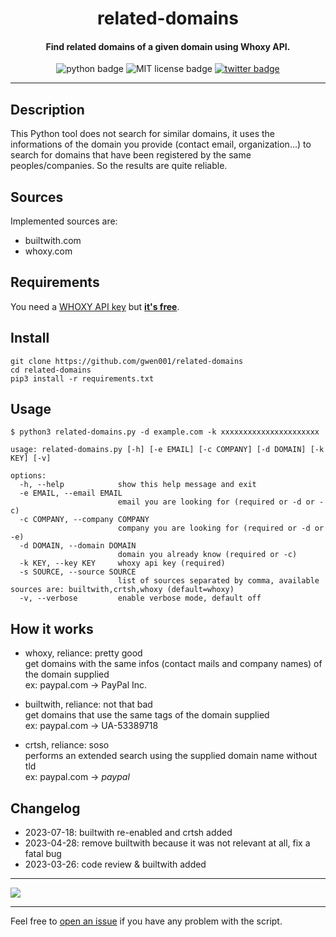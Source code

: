 <h1 align="center">related-domains</h1>

<h4 align="center">Find related domains of a given domain using Whoxy API.</h4>

<p align="center">
    <img src="https://img.shields.io/badge/python-v3-blue" alt="python badge">
    <img src="https://img.shields.io/badge/license-MIT-green" alt="MIT license badge">
    <a href="https://twitter.com/intent/tweet?text=https%3a%2f%2fgithub.com%2fgwen001%2frelated-domains%2f" target="_blank"><img src="https://img.shields.io/twitter/url?style=social&url=https%3A%2F%2Fgithub.com%2Fgwen001%2Frelated-domains" alt="twitter badge"></a>
</p>

<!-- <p align="center">
    <img src="https://img.shields.io/github/stars/gwen001/related-domains?style=social" alt="github stars badge">
    <img src="https://img.shields.io/github/watchers/gwen001/related-domains?style=social" alt="github watchers badge">
    <img src="https://img.shields.io/github/forks/gwen001/related-domains?style=social" alt="github forks badge">
</p> -->

---

## Description

This Python tool does not search for similar domains, it uses the informations of the domain you provide (contact email, organization...) to search for domains that have been registered by the same peoples/companies. So the results are quite reliable.

## Sources

Implemented sources are:

- builtwith.com
- whoxy.com

## Requirements

You need a [WHOXY API key](https://www.whoxy.com/) but <b><ins>it's free</ins></b>.

## Install

```
git clone https://github.com/gwen001/related-domains
cd related-domains
pip3 install -r requirements.txt
```

## Usage

```
$ python3 related-domains.py -d example.com -k xxxxxxxxxxxxxxxxxxxxxx
```

```
usage: related-domains.py [-h] [-e EMAIL] [-c COMPANY] [-d DOMAIN] [-k KEY] [-v]

options:
  -h, --help            show this help message and exit
  -e EMAIL, --email EMAIL
                        email you are looking for (required or -d or -c)
  -c COMPANY, --company COMPANY
                        company you are looking for (required or -d or -e)
  -d DOMAIN, --domain DOMAIN
                        domain you already know (required or -c)
  -k KEY, --key KEY     whoxy api key (required)
  -s SOURCE, --source SOURCE
                        list of sources separated by comma, available sources are: builtwith,crtsh,whoxy (default=whoxy)
  -v, --verbose         enable verbose mode, default off
```

## How it works

- whoxy, reliance: pretty good  
  get domains with the same infos (contact mails and company names) of the domain supplied  
  ex: paypal.com -> PayPal Inc.

- builtwith, reliance: not that bad  
  get domains that use the same tags of the domain supplied  
  ex: paypal.com -> UA-53389718

- crtsh, reliance: soso  
  performs an extended search using the supplied domain name without tld  
  ex: paypal.com -> *paypal*

## Changelog

- 2023-07-18: builtwith re-enabled and crtsh added
- 2023-04-28: remove builtwith because it was not relevant at all, fix a fatal bug
- 2023-03-26: code review & builtwith added


---

<img src="https://raw.githubusercontent.com/gwen001/related-domains/master/preview.gif" />

---

Feel free to [open an issue](/../../issues/) if you have any problem with the script.  

